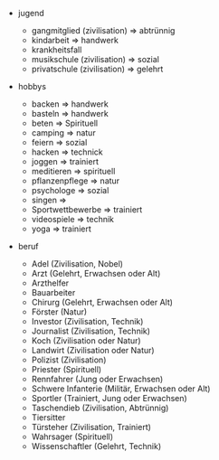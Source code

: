 - jugend
	- gangmitglied (zivilisation) => abtrünnig
	- kindarbeit => handwerk
	- krankheitsfall
	- musikschule (zivilisation) => sozial
	- privatschule (zivilisation) => gelehrt


- hobbys
	- backen => handwerk
	- basteln => handwerk
	- beten => Spirituell 
	- camping => natur 
	- feiern => sozial
	- hacken => technick 
	- joggen => trainiert
	- meditieren => spirituell
	- pflanzenpflege => natur
	- psychologe => sozial
	- singen => 
	- Sportwettbewerbe => trainiert
	- videospiele => technik 
	- yoga => trainiert

- beruf
	- Adel (Zivilisation, Nobel)
	- Arzt (Gelehrt, Erwachsen oder Alt)
	- Arzthelfer
	- Bauarbeiter
	- Chirurg (Gelehrt, Erwachsen oder Alt)
	- Förster (Natur)
	- Investor (Zivilisation, Technik)
	- Journalist (Zivilisation, Technik)
	- Koch (Zivilisation oder Natur)
	- Landwirt (Zivilisation oder Natur)
	- Polizist (Zivilisation)
	- Priester (Spirituell)
	- Rennfahrer (Jung oder Erwachsen)
	- Schwere Infanterie (Militär, Erwachsen oder Alt)
	- Sportler (Trainiert, Jung oder Erwachsen)
	- Taschendieb (Zivilisation, Abtrünnig)
	- Tiersitter
	- Türsteher (Zivilisation, Trainiert)
	- Wahrsager (Spirituell)
	- Wissenschaftler (Gelehrt, Technik)


